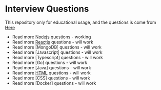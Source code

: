 # Interview Questions

This repository only for educational usage, and the questions is come from
<a href="https://www.fullstack.cafe/interview-questions/">Here</a>

- Read more [Nodejs](./questions/nodejs.md) questions - working
- Read more [Reactjs](./questions/reactjs.md) questions - will work
- Read more [MongoDB] questions - will work
- Read more [Javascript] questions - will work
- Read more [Typescript] questions - will work
- Read more [Go] questions - will work
- Read more [Java] questions - will work
- Read more [HTML](./questions/html.md) questions - will work
- Read more [CSS] questions - will work
- Read more [Docker] questions - will work
